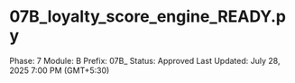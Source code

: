 # 07B_loyalty_score_engine_READY.py

Phase: 7
Module: B
Prefix: 07B_
Status: Approved
Last Updated: July 28, 2025 7:00 PM (GMT+5:30)
